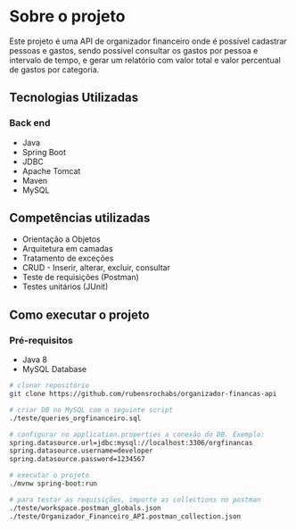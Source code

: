 # Sobre o projeto

Este projeto é uma API de organizador financeiro onde é possível cadastrar pessoas e gastos, sendo possível consultar os gastos
por pessoa e intervalo de tempo, e gerar um relatório com valor total e valor percentual de gastos por categoria.

## Tecnologias Utilizadas
### Back end
- Java
- Spring Boot
- JDBC
- Apache Tomcat
- Maven
- MySQL

## Competências utilizadas
- Orientação a Objetos
- Arquitetura em camadas
- Tratamento de exceções
- CRUD - Inserir, alterar, excluir, consultar
- Teste de requisições (Postman)
- Testes unitários (JUnit)

## Como executar o projeto
### Pré-requisitos
- Java 8
- MySQL Database

```bash
# clonar repositório
git clone https://github.com/rubensrochabs/organizador-financas-api

# criar DB no MySQL com o seguinte script
./teste/queries_orgfinanceiro.sql

# configurar no application.properties a conexão do DB. Exemplo:
spring.datasource.url=jdbc:mysql://localhost:3306/orgfinancas
spring.datasource.username=developer
spring.datasource.password=1234567

# executar o projeto
./mvnw spring-boot:run

# para testar as requisições, importe as collections no postman
./teste/workspace.postman_globals.json
./teste/Organizador_Financeiro_API.postman_collection.json
```
